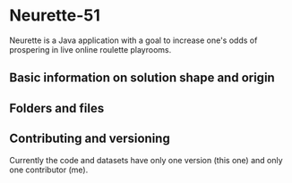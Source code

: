 # Neurette-51
Neurette is a Java application with a goal to increase one's odds of prospering in live online roulette playrooms.

<!--
Some of the options included are:
- dataset reconstruction
- particle swarm movement limitations adjustments
- particle swarm orientation and tendency adjustments
- different algorithm stop options
- display of multiple resulted metrics

It is supposed to help in narrowing down parameter option for different problems trough testing on different datasetes (40 of them) which are included in the project and are acquired from OR-Library [Copyright (c) (2010) (J E Beasley}](http://people.brunel.ac.uk/~mastjjb/jeb/orlib/legal.html).
-->
## Basic information on solution shape and origin
<!--
This git contains complete fileset of a Visual Studio solution (.sln) project (x64, visual C#, windows forms application).
Starting and editing of the project in this form requires Micorsoft Windows, suitable version of [Visual Studio](https://www.visualstudio.com/) (VS2015 and VS 2017 certany work), suitable x64 machine, and a suitable version of Microsoft .NET framework (4.5 or higher).
-->
## Folders and files
<!--
- "SwarmForge.sln" - Visual studio solution project file

- "SwarmForge" folder - main folder containing the project (containg 3 types of files/folders) >>>>>>
   - Folders required for the application installation to run properly, and must be contained in the distribution >>>
     - "data" folder - contains 40 datasets (.txt files) from the OR library;
     - "opt" folder - contains 2 .txt files with solutions of 40 problems from datasets above, also from theOR library;
     - "log" folder - will contain potential log files in the application installation directory;  
    
   - Files/Folders required for the VS solution project to run properly >> >>>
     - "Properties" folder - folder containig some visual studio project properties files;
     - "obj" folder - contains files for debug and release of the current application;
     - "App.config" file that contains the app configuration;
     - "SwarmForge.csproj" file that contains the project information;
     - "SwarmForge.resx" file;
   
   - Files that contain author code >>>
     - "Program.cs" file - is the starting program file with whole purpose to start the SwarForge application;
     - **"_SwarmForge.cs_" file - is the main application file containing author code;**
     - "SwarmForge.Designer.cs" file - is the file containing definition, outline and properties of the complete application GUI.
-->
## Contributing and versioning
Currently the code and datasets have only one version (this one) and only one contributor (me).
